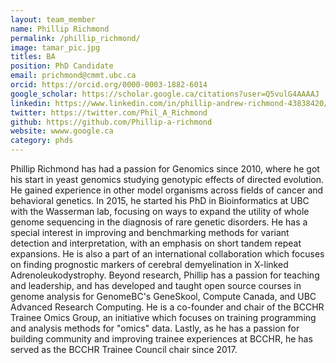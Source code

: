 ```yaml
---
layout: team_member
name: Phillip Richmond
permalink: /phillip_richmond/
image: tamar_pic.jpg
titles: BA
position: PhD Candidate
email: prichmond@cmmt.ubc.ca
orcid: https://orcid.org/0000-0003-1882-6014
google_scholar: https://scholar.google.ca/citations?user=Q5vulG4AAAAJ
linkedin: https://www.linkedin.com/in/phillip-andrew-richmond-43838420/
twitter: https://twitter.com/Phil_A_Richmond
github: https://github.com/Phillip-a-richmond
website: wwww.google.ca
category: phds
---
```

Phillip Richmond has had a passion for Genomics since 2010, where he got his start in yeast genomics studying genotypic effects of directed evolution. He gained experience in other model organisms across fields of cancer and behavioral genetics. In 2015, he started his PhD in Bioinformatics at UBC with the Wasserman lab, focusing on ways to expand the utility of whole genome sequencing in the diagnosis of rare genetic disorders. He has a special interest in improving and benchmarking methods for variant detection and interpretation, with an emphasis on short tandem repeat expansions. He is also a part of an international collaboration which focuses on finding prognostic markers of cerebral demyelination in X-linked Adrenoleukodystrophy. Beyond research, Phillip has a passion for teaching and leadership, and has developed and taught open source courses in genome analysis for GenomeBC's GeneSkool, Compute Canada, and UBC Advanced Research Computing. He is a co-founder and chair of the BCCHR Trainee Omics Group, an initiative which focuses on training programming and analysis methods for "omics" data. Lastly, as he has a passion for building community and improving trainee experiences at BCCHR, he has served as the BCCHR Trainee Council chair since 2017. 